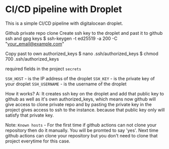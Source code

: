 # CI/CD pipeline with Droplet

This is a simple CI/CD pipeline with digitalocean droplet.

Github private repo clone
Create ssh key to the droplet and past it to github ssh and gpg keys
$ ssh-keygen -t ed25519 -a 200 -C "your_email@example.com"

Copy past to own authorized_keys
$ nano .ssh/authorized_keys
$ chmod 700 .ssh/authorized_keys

required fields in the project `secrets`

`SSH_HOST` - is the IP address of the droplet
`SSH_KEY` - is the private key of your droplet
`SSH_USERNAME` - is the username of the droplet

How it works?
A: It creates ssh key on the droplet and add that public key to github
as well as it's own authorized_keys, which means now github will give
access to clone private repo and by pasting the private key in the project
gives access to ssh to the instance. because that public key only will
satisfy that private key.

Note:
`Known hosts` - For the first time if github actions can not
clone your repository then do it manually. You will be promted
to say 'yes'. Next time github actions can clone your repository
but you don't need to clone that project everytime for this case.
